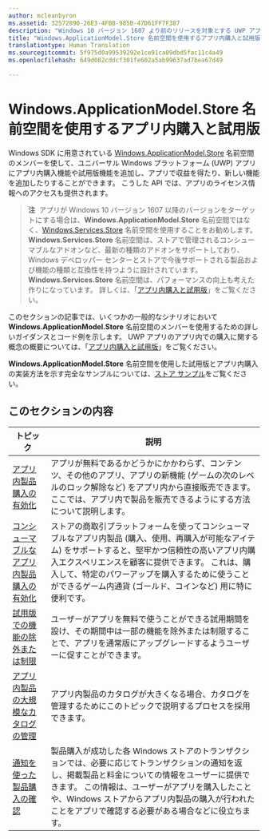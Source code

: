```yaml
---
author: mcleanbyron
ms.assetid: 32572890-26E3-4FBB-985B-47D61FF7F387
description: "Windows 10 バージョン 1607 より前のリリースを対象とする UWP アプリでのアプリ内購入と試用版を有効にする方法を説明します。"
title: "Windows.ApplicationModel.Store 名前空間を使用するアプリ内購入と試用版"
translationtype: Human Translation
ms.sourcegitcommit: 5f975d0a99539292e1ce91ca09dbd5fac11c4a49
ms.openlocfilehash: 649d082cddcf301fe602a5ab99637ad7bea67d49

---
```


# Windows.ApplicationModel.Store 名前空間を使用するアプリ内購入と試用版

Windows SDK に用意されている [Windows.ApplicationModel.Store](https://msdn.microsoft.com/library/windows/apps/windows.applicationmodel.store.aspx) 名前空間のメンバーを使して、ユニバーサル Windows プラットフォーム (UWP) アプリにアプリ内購入機能や試用版機能を追加し、アプリで収益を得たり、新しい機能を追加したりすることができます。 こうした API では、アプリのライセンス情報へのアクセスも提供されます。

>**注**&nbsp;&nbsp;アプリが Windows 10 バージョン 1607 以降のバージョンをターゲットにする場合は、**Windows.ApplicationModel.Store** 名前空間ではなく、[Windows.Services.Store](https://msdn.microsoft.com/library/windows/apps/windows.services.store.aspx) 名前空間を使用することをお勧めします。 **Windows.Services.Store** 名前空間は、ストアで管理されるコンシューマブルなアドオンなど、最新の種類のアドオンをサポートしており、Windows デベロッパー センターとストアで今後サポートされる製品および機能の種類と互換性を持つように設計されています。 **Windows.Services.Store** 名前空間は、パフォーマンスの向上も考えた作りになっています。 詳しくは、「[アプリ内購入と試用版](in-app-purchases-and-trials.md)」をご覧ください。

このセクションの記事では、いくつかの一般的なシナリオにおいて **Windows.ApplicationModel.Store** 名前空間のメンバーを使用するための詳しいガイダンスとコード例を示します。 UWP アプリのアプリ内での購入に関する概念の概要については、「[アプリ内購入と試用版](in-app-purchases-and-trials.md)」をご覧ください。

**Windows.ApplicationModel.Store** 名前空間を使用した試用版とアプリ内購入の実装方法を示す完全なサンプルについては、[ストア サンプル](https://github.com/Microsoft/Windows-universal-samples/tree/win10-1507/Samples/Store)をご覧ください。

## このセクションの内容


| トピック                                                                                                       | 説明                 |
|-------------------------------------------------------------------------------------------------------------|-----------------------------|
| [アプリ内製品購入の有効化](enable-in-app-product-purchases.md)      |  アプリが無料であるかどうかにかかわらず、コンテンツ、その他のアプリ、アプリの新機能 (ゲームの次のレベルのロック解除など) をアプリ内から直接販売できます。 ここでは、アプリ内で製品を販売できるようにする方法について説明します。  |
| [コンシューマブルなアプリ内製品購入の有効化](enable-consumable-in-app-product-purchases.md)      | ストアの商取引プラットフォームを使ってコンシューマブルなアプリ内製品 (購入、使用、再購入が可能なアイテム) をサポートすると、堅牢かつ信頼性の高いアプリ内購入エクスペリエンスを顧客に提供できます。 これは、購入して、特定のパワーアップを購入するために使うことができるゲーム内通貨 (ゴールド、コインなど) 用に特に便利です。 |
| [試用版での機能の除外または制限](exclude-or-limit-features-in-a-trial-version-of-your-app.md) | ユーザーがアプリを無料で使うことができる試用期間を設け、その期間中は一部の機能を除外または制限することで、アプリを通常版にアップグレードするようユーザーに促すことができます。 |
| [アプリ内製品の大規模なカタログの管理](manage-a-large-catalog-of-in-app-products.md)      |   アプリ内製品のカタログが大きくなる場合、カタログを管理するためにこのトピックで説明するプロセスを採用できます。    |
| [通知を使った製品購入の確認](use-receipts-to-verify-product-purchases.md)      |   製品購入が成功した各 Windows ストアのトランザクションでは、必要に応じてトランザクションの通知を返し、掲載製品と料金についての情報をユーザーに提供できます。 この情報は、ユーザーがアプリを購入したことや、Windows ストアからアプリ内製品の購入が行われたことをアプリで確認する必要がある場合などに役立ちます。 |



<!--HONumber=Aug16_HO5-->


